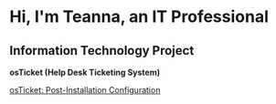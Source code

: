 <h1>Hi, I'm Teanna, an IT Professional</a></h1>

<h2> Information Technology Project</h2>

<b>osTicket (Help Desk Ticketing System)</b>

   [osTicket: Post-Installation Configuration](https://github.com/teannac22/post-install-config)
 


